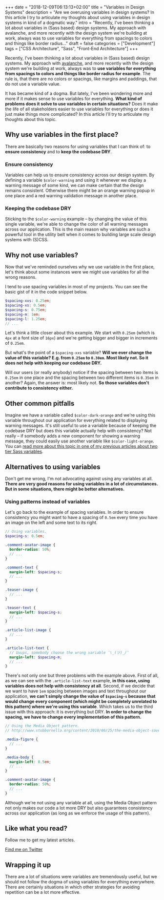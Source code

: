 +++
date = "2018-12-09T06:13:13+02:00"
title = "Variables in Design Systems"
description = "Are we overusing variables in design systems? In this article I try to articulate my thoughts about using variables in design systems in kind of a dogmatic way."
intro = "Recently, I've been thinking a lot about variables in (Sass based) design systems. My approach with avalanche, and more recently with the design system we're building at work, always was to use variables for everything from spacings to colors and things like border radius..."
draft = false
categories = ["Development"]
tags = ["CSS Architecture", "Sass", "Front-End Architecture"]
+++

Recently, I've been thinking a lot about variables in (Sass based) design systems. My approach with [avalanche](https://avalanche.oberlehner.net/), and more recently with the design system we're building at work, always was to **use variables for everything from spacings to colors and things like border radius for example**. The rule is, that there are no colors or spacings, like margins and paddings, that do not use a variable value.

It has became kind of a dogma. But lately, I've been wondering more and more if it makes sense to use variables for everything. **What kind of problems does it solve to use variables in certain situations?** Does it make the life of all stakeholders easier to use variables for everything or does it just make things more complicated? In this article I'll try to articulate my thoughts about this topic.

## Why use variables in the first place?

There are basically two reasons for using variables that I can think of: to **ensure consistency** and to **keep the codebase DRY**.

### Ensure consistency

Variables can help us to ensure consistency across our design system. By defining a variable `$color-warning` and using it whenever we display a warning message of some kind, we can make certain that the design remains consistent. Otherwise there might be an orange warning popup in one place and a red warning validation message in another place.

### Keeping the codebase DRY

Sticking to the `$color-warning` example – by changing the value of this single variable, we're able to change the color of all warning messages across our application. This is the main reason why variables are such a powerful tool in the utility belt when it comes to building large scale design systems with (S)CSS.

## Why not use variables?

Now that we've reminded ourselves why we use variable in the first place, let's think about some instances were we might use variables for all the wrong reasons.

I tend to use spacing variables in most of my projects. You can see the basic gist of it in the code snippet below.

```scss
$spacing-xxs: 0.25em;
$spacing-xs: 0.5em;
$spacing-s: 0.75em;
$spacing-m: 1em;
$spacing-l: 1.25em;
// ...
```

Let's think a little closer about this example. We start with `0.25em` (which is `4px` at a font size of `16px`) and we're getting bigger and bigger in increments of `0.25em`.

But what's the point of a `$spacing-xxs` variable? **Will we ever change the value of this variable? E.g. from `0.25em` to `0.30em`. Most likely not. So it does not help with keeping our codebase DRY.**

Will our users (or really anybody) notice if the spacing between two items is `0.25em` in one place and the spacing between two different items is `0.35em` in another? Again, the answer is: most likely not. **So those variables don't contribute to consistency either.**

## Other common pitfalls

Imagine we have a variable called `$color-dark-orange` and we're using this variable throughout our application for everything related to displaying warning messages. It's still useful to use a variable because of keeping the codebase DRY but does this variable actually help with consistency? Not really – if somebody adds a new component for showing a warning message, they could easily use another variable like `$color-light-orange`. You can [read more about this topic in one of my previous articles about two tier Sass variables](/blog/two-tier-sass-variables-and-css-custom-properties/).

## Alternatives to using variables

Don't get me wrong, I'm not advocating against using any variables at all. **There are very good reasons for using variables in a lot of circumstances. But in some situations, there might be better alternatives.**

### Using patterns instead of variables

Let's go back to the example of spacing variables. In order to ensure consistency you might want to have a spacing of `0.5em` every time you have an image on the left and some text to its right.

```scss
// Using variables.
$spacing-s: 0.5em;

.comment-avatar-image {
  border-radius: 50%;
  // ...
}

.comment-text {
  margin-left: $spacing-s;
  // ...
}

.teaser-image {
  // ...
}

.teaser-text {
  margin-left: $spacing-s;
  // ...
}

.article-list-image {
  // ...
}

.article-list-text {
  // Uuups, somebody choose the wrong variable ¯\_(ツ)_/¯
  margin-left: $spacing-m;
  // ...
}
```

There's not only one but three problems with the example above. First of all, as we can see with the `.article-list-text` example, **in this case, using variables does not help with consistency at all**. Second, if we decide that we want to have `1em` spacing between images and text throughout our application, **we can't simply change the value of `$spacing-s` because that would change every component (which might be completely unrelated to this pattern) where we're using this variable**. Which takes us to the third issue with this approach: it is everything but DRY. **In order to change the spacing, we have to change every implementation of this pattern.**

```scss
// Using the Media Object pattern.
// http://www.stubbornella.org/content/2010/06/25/the-media-object-saves-hundreds-of-lines-of-code/

.media-figure {
  // ...
}

.media-body {
  margin-left: 0.5em;
  // ...
}

.comment-avatar-image {
  border-radius: 50%;
  // ...
}
```

Although we're not using any variable at all, using the Media Object pattern not only makes our code a lot more DRY but also guarantees consistency across our application (as long as we enforce the usage of this pattern).

<div class="c-content__broad">
  <div class="c-twitter-teaser">
    <div class="c-twitter-teaser__content">
      <h2 class="c-twitter-teaser__headline">Like what you read?</h2>
      <p class="c-twitter-teaser__body">
        Follow me to get my latest articles.
      </p>
      <a class="c-button c-button--outline c-twitter-teaser__button" rel="nofollow" href="https://twitter.com/maoberlehner" data-event-category="link" data-event-action="click: contact" data-event-label="Twitter (article content)">
        Find me on Twitter
      </a>
    </div>
  </div>
</div>

## Wrapping it up

There are a lot of situations were variables are tremendously useful, but we should not follow the dogma of using variables for everything everywhere. There are certainly situations in which other strategies for avoiding repetition can be a lot more effective.
